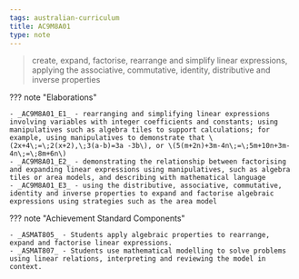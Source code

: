 ```yaml
---
tags: australian-curriculum
title: AC9M8A01
type: note
---
```

> create, expand, factorise, rearrange and simplify linear expressions, applying the associative, commutative, identity, distributive and inverse properties

??? note "Elaborations"

	- _AC9M8A01_E1_ - rearranging and simplifying linear expressions involving variables with integer coefficients and constants; using manipulatives such as algebra tiles to support calculations; for example, using manipulatives to demonstrate that \(2x+4\;=\;2(x+2),\;3(a-b)=3a -3b\), or \(5(m+2n)+3m-4n\;=\;5m+10n+3m-4n\;=\;8m+6n\)
	- _AC9M8A01_E2_ - demonstrating the relationship between factorising and expanding linear expressions using manipulatives, such as algebra tiles or area models, and describing with mathematical language
	- _AC9M8A01_E3_ - using the distributive, associative, commutative, identity and inverse properties to expand and factorise algebraic expressions using strategies such as the area model
??? note "Achievement Standard Components"

	- _ASMAT805_ - Students apply algebraic properties to rearrange, expand and factorise linear expressions.
	- _ASMAT807_ - Students use mathematical modelling to solve problems using linear relations, interpreting and reviewing the model in context.